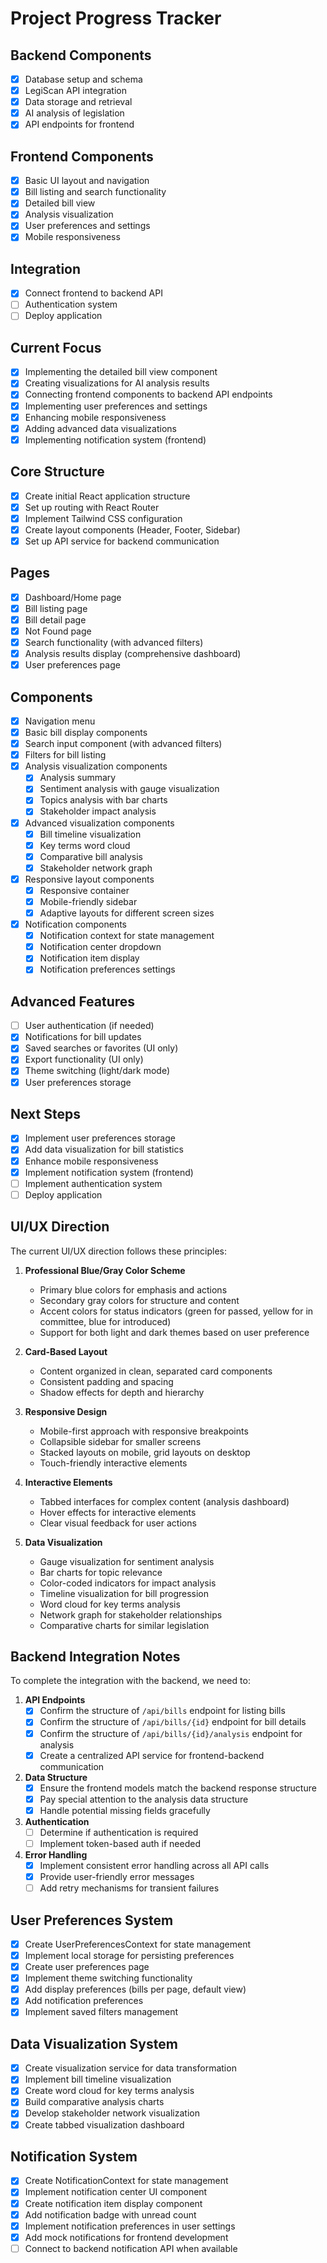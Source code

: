 # Project Progress Tracker

## Backend Components
- [x] Database setup and schema
- [x] LegiScan API integration
- [x] Data storage and retrieval
- [x] AI analysis of legislation
- [x] API endpoints for frontend

## Frontend Components
- [x] Basic UI layout and navigation
- [x] Bill listing and search functionality
- [x] Detailed bill view
- [x] Analysis visualization
- [x] User preferences and settings
- [x] Mobile responsiveness

## Integration
- [x] Connect frontend to backend API
- [ ] Authentication system
- [ ] Deploy application

## Current Focus
- [x] Implementing the detailed bill view component
- [x] Creating visualizations for AI analysis results
- [x] Connecting frontend components to backend API endpoints
- [x] Implementing user preferences and settings
- [x] Enhancing mobile responsiveness
- [x] Adding advanced data visualizations
- [x] Implementing notification system (frontend)

## Core Structure
- [x] Create initial React application structure
- [x] Set up routing with React Router
- [x] Implement Tailwind CSS configuration
- [x] Create layout components (Header, Footer, Sidebar)
- [x] Set up API service for backend communication

## Pages
- [x] Dashboard/Home page
- [x] Bill listing page
- [x] Bill detail page
- [x] Not Found page
- [x] Search functionality (with advanced filters)
- [x] Analysis results display (comprehensive dashboard)
- [x] User preferences page

## Components
- [x] Navigation menu
- [x] Basic bill display components
- [x] Search input component (with advanced filters)
- [x] Filters for bill listing
- [x] Analysis visualization components
  - [x] Analysis summary
  - [x] Sentiment analysis with gauge visualization
  - [x] Topics analysis with bar charts
  - [x] Stakeholder impact analysis
- [x] Advanced visualization components
  - [x] Bill timeline visualization
  - [x] Key terms word cloud
  - [x] Comparative bill analysis
  - [x] Stakeholder network graph
- [x] Responsive layout components
  - [x] Responsive container
  - [x] Mobile-friendly sidebar
  - [x] Adaptive layouts for different screen sizes
- [x] Notification components
  - [x] Notification context for state management
  - [x] Notification center dropdown
  - [x] Notification item display
  - [x] Notification preferences settings

## Advanced Features
- [ ] User authentication (if needed)
- [x] Notifications for bill updates
- [x] Saved searches or favorites (UI only)
- [x] Export functionality (UI only)
- [x] Theme switching (light/dark mode)
- [x] User preferences storage

## Next Steps
- [x] Implement user preferences storage
- [x] Add data visualization for bill statistics
- [x] Enhance mobile responsiveness
- [x] Implement notification system (frontend)
- [ ] Implement authentication system
- [ ] Deploy application

## UI/UX Direction

The current UI/UX direction follows these principles:

1. **Professional Blue/Gray Color Scheme**
   - Primary blue colors for emphasis and actions
   - Secondary gray colors for structure and content
   - Accent colors for status indicators (green for passed, yellow for in committee, blue for introduced)
   - Support for both light and dark themes based on user preference

2. **Card-Based Layout**
   - Content organized in clean, separated card components
   - Consistent padding and spacing
   - Shadow effects for depth and hierarchy

3. **Responsive Design**
   - Mobile-first approach with responsive breakpoints
   - Collapsible sidebar for smaller screens
   - Stacked layouts on mobile, grid layouts on desktop
   - Touch-friendly interactive elements

4. **Interactive Elements**
   - Tabbed interfaces for complex content (analysis dashboard)
   - Hover effects for interactive elements
   - Clear visual feedback for user actions

5. **Data Visualization**
   - Gauge visualization for sentiment analysis
   - Bar charts for topic relevance
   - Color-coded indicators for impact analysis
   - Timeline visualization for bill progression
   - Word cloud for key terms analysis
   - Network graph for stakeholder relationships
   - Comparative charts for similar legislation

## Backend Integration Notes

To complete the integration with the backend, we need to:

1. **API Endpoints**
   - [x] Confirm the structure of `/api/bills` endpoint for listing bills
   - [x] Confirm the structure of `/api/bills/{id}` endpoint for bill details
   - [x] Confirm the structure of `/api/bills/{id}/analysis` endpoint for analysis
   - [x] Create a centralized API service for frontend-backend communication

2. **Data Structure**
   - [x] Ensure the frontend models match the backend response structure
   - [x] Pay special attention to the analysis data structure
   - [x] Handle potential missing fields gracefully

3. **Authentication**
   - [ ] Determine if authentication is required
   - [ ] Implement token-based auth if needed

4. **Error Handling**
   - [x] Implement consistent error handling across all API calls
   - [x] Provide user-friendly error messages
   - [ ] Add retry mechanisms for transient failures 

## User Preferences System
- [x] Create UserPreferencesContext for state management
- [x] Implement local storage for persisting preferences
- [x] Create user preferences page
- [x] Implement theme switching functionality
- [x] Add display preferences (bills per page, default view)
- [x] Add notification preferences
- [x] Implement saved filters management 

## Data Visualization System
- [x] Create visualization service for data transformation
- [x] Implement bill timeline visualization
- [x] Create word cloud for key terms analysis
- [x] Build comparative analysis charts
- [x] Develop stakeholder network visualization
- [x] Create tabbed visualization dashboard 

## Notification System
- [x] Create NotificationContext for state management
- [x] Implement notification center UI component
- [x] Create notification item display component
- [x] Add notification badge with unread count
- [x] Implement notification preferences in user settings
- [x] Add mock notifications for frontend development
- [ ] Connect to backend notification API when available 